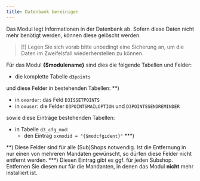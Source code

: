 ```yaml
---
title: Datenbank bereinigen
---
```

  
Das Modul legt Informationen in der Datenbank ab. Sofern diese Daten nicht mehr benötigt werden, können diese gelöscht werden. 

> [!] Legen Sie sich vorab bitte unbedingt eine Sicherung an, um die Daten im Zweifelsfall wiederherstellen zu können.
    
Für das Modul **{$modulename}** sind dies die folgende Tabellen und Felder:
* die komplette Tabelle `d3points`
    
und diese Felder in bestehenden Tabellen: **)
* in `oxorder`:  das Feld `D3ISSETPOINTS`
* in `oxuser`:  die Felder `D3POINTSMAILOPTION` und `D3POINTSSENDREMINDER`

sowie diese Einträge bestehenden Tabellen:

* in Tabelle `d3_cfg_mod`:  
  * den Eintrag `oxmodid = "{$modcfgident}"` ***)

**) Diese Felder sind für alle (Sub)Shops notwendig. Ist die Entfernung in nur einen von mehreren Mandaten gewünscht, so dürfen diese Felder nicht entfernt werden. 
***) Diesen Eintrag gibt es ggf. für jeden Subshop. Entfernen Sie diesen nur für die Mandanten, in denen das Modul **nicht** mehr installiert ist. 

